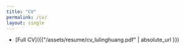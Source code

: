 ```yaml
---
title: "CV"
permalink: /cv/
layout: single
---
```

- [Full CV]({{"/assets/resume/cv_lulinghuang.pdf" | absolute_url }})